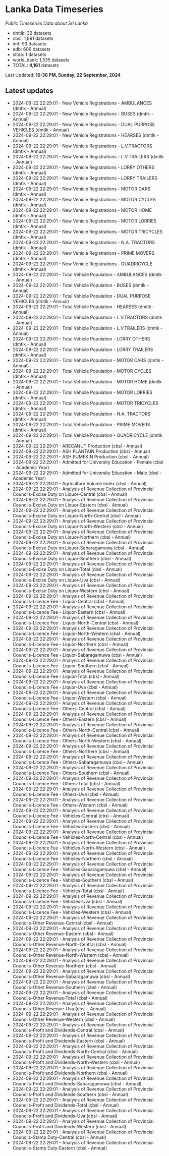 # Lanka Data Timeseries
*Public Timeseries Data about Sri Lanka*

* dmtlk: 32 datasets
* cbsl: 1,891 datasets
* imf: 93 datasets
* adb: 609 datasets
* sltda: 1 datasets
* world_bank: 1,535 datasets
* TOTAL: **4,161** datasets

Last Updated: **10:36 PM, Sunday, 22 September, 2024**

## Latest updates

* 2024-09-22 22:29:01 - New Vehicle Registrations - AMBULANCES (dmtlk - Annual)
* 2024-09-22 22:29:01 - New Vehicle Registrations - BUSES (dmtlk - Annual)
* 2024-09-22 22:29:01 - New Vehicle Registrations - DUAL PURPOSE VEHICLES (dmtlk - Annual)
* 2024-09-22 22:29:01 - New Vehicle Registrations - HEARSES (dmtlk - Annual)
* 2024-09-22 22:29:01 - New Vehicle Registrations - L.V.TRACTORS (dmtlk - Annual)
* 2024-09-22 22:29:01 - New Vehicle Registrations - L.V.TRAILERS (dmtlk - Annual)
* 2024-09-22 22:29:01 - New Vehicle Registrations - LORRY OTHERS (dmtlk - Annual)
* 2024-09-22 22:29:01 - New Vehicle Registrations - LORRY TRAILERS (dmtlk - Annual)
* 2024-09-22 22:29:01 - New Vehicle Registrations - MOTOR CARS (dmtlk - Annual)
* 2024-09-22 22:29:01 - New Vehicle Registrations - MOTOR CYCLES (dmtlk - Annual)
* 2024-09-22 22:29:01 - New Vehicle Registrations - MOTOR HOME (dmtlk - Annual)
* 2024-09-22 22:29:01 - New Vehicle Registrations - MOTOR LORRIES (dmtlk - Annual)
* 2024-09-22 22:29:01 - New Vehicle Registrations - MOTOR TRICYCLES (dmtlk - Annual)
* 2024-09-22 22:29:01 - New Vehicle Registrations - N.A. TRACTORS (dmtlk - Annual)
* 2024-09-22 22:29:01 - New Vehicle Registrations - PRIME MOVERS (dmtlk - Annual)
* 2024-09-22 22:29:01 - New Vehicle Registrations - QUADRICYCLE (dmtlk - Annual)
* 2024-09-22 22:29:01 - Total Vehicle Population - AMBULANCES (dmtlk - Annual)
* 2024-09-22 22:29:01 - Total Vehicle Population - BUSES (dmtlk - Annual)
* 2024-09-22 22:29:01 - Total Vehicle Population - DUAL PURPOSE VEHICLES (dmtlk - Annual)
* 2024-09-22 22:29:01 - Total Vehicle Population - HEARSES (dmtlk - Annual)
* 2024-09-22 22:29:01 - Total Vehicle Population - L.V.TRACTORS (dmtlk - Annual)
* 2024-09-22 22:29:01 - Total Vehicle Population - L.V.TRAILERS (dmtlk - Annual)
* 2024-09-22 22:29:01 - Total Vehicle Population - LORRY OTHERS (dmtlk - Annual)
* 2024-09-22 22:29:01 - Total Vehicle Population - LORRY TRAILERS (dmtlk - Annual)
* 2024-09-22 22:29:01 - Total Vehicle Population - MOTOR CARS (dmtlk - Annual)
* 2024-09-22 22:29:01 - Total Vehicle Population - MOTOR CYCLES (dmtlk - Annual)
* 2024-09-22 22:29:01 - Total Vehicle Population - MOTOR HOME (dmtlk - Annual)
* 2024-09-22 22:29:01 - Total Vehicle Population - MOTOR LORRIES (dmtlk - Annual)
* 2024-09-22 22:29:01 - Total Vehicle Population - MOTOR TRICYCLES (dmtlk - Annual)
* 2024-09-22 22:29:01 - Total Vehicle Population - N.A. TRACTORS (dmtlk - Annual)
* 2024-09-22 22:29:01 - Total Vehicle Population - PRIME MOVERS (dmtlk - Annual)
* 2024-09-22 22:29:01 - Total Vehicle Population - QUADRICYCLE (dmtlk - Annual)
* 2024-09-22 22:29:01 - ARECANUT Production (cbsl - Annual)
* 2024-09-22 22:29:01 - ASH PLANTAIN Production (cbsl - Annual)
* 2024-09-22 22:29:01 - ASH PUMPKIN Production (cbsl - Annual)
* 2024-09-22 22:29:01 - Admitted for University Education - Female (cbsl - Academic Year)
* 2024-09-22 22:29:01 - Admitted for University Education - Male (cbsl - Academic Year)
* 2024-09-22 22:29:01 - Agriculture Volume Index (cbsl - Annual)
* 2024-09-22 22:29:01 - Analysis of Revenue Collection of Provincial Councils-Excise Duty on Liquor-Central (cbsl - Annual)
* 2024-09-22 22:29:01 - Analysis of Revenue Collection of Provincial Councils-Excise Duty on Liquor-Eastern (cbsl - Annual)
* 2024-09-22 22:29:01 - Analysis of Revenue Collection of Provincial Councils-Excise Duty on Liquor-North-Central (cbsl - Annual)
* 2024-09-22 22:29:01 - Analysis of Revenue Collection of Provincial Councils-Excise Duty on Liquor-North-Western (cbsl - Annual)
* 2024-09-22 22:29:01 - Analysis of Revenue Collection of Provincial Councils-Excise Duty on Liquor-Northern (cbsl - Annual)
* 2024-09-22 22:29:01 - Analysis of Revenue Collection of Provincial Councils-Excise Duty on Liquor-Sabaragamuwa (cbsl - Annual)
* 2024-09-22 22:29:01 - Analysis of Revenue Collection of Provincial Councils-Excise Duty on Liquor-Southern (cbsl - Annual)
* 2024-09-22 22:29:01 - Analysis of Revenue Collection of Provincial Councils-Excise Duty on Liquor-Total (cbsl - Annual)
* 2024-09-22 22:29:01 - Analysis of Revenue Collection of Provincial Councils-Excise Duty on Liquor-Uva (cbsl - Annual)
* 2024-09-22 22:29:01 - Analysis of Revenue Collection of Provincial Councils-Excise Duty on Liquor-Western (cbsl - Annual)
* 2024-09-22 22:29:01 - Analysis of Revenue Collection of Provincial Councils-Licence Fee - Liquor-Central (cbsl - Annual)
* 2024-09-22 22:29:01 - Analysis of Revenue Collection of Provincial Councils-Licence Fee - Liquor-Eastern (cbsl - Annual)
* 2024-09-22 22:29:01 - Analysis of Revenue Collection of Provincial Councils-Licence Fee - Liquor-North-Central (cbsl - Annual)
* 2024-09-22 22:29:01 - Analysis of Revenue Collection of Provincial Councils-Licence Fee - Liquor-North-Western (cbsl - Annual)
* 2024-09-22 22:29:01 - Analysis of Revenue Collection of Provincial Councils-Licence Fee - Liquor-Northern (cbsl - Annual)
* 2024-09-22 22:29:01 - Analysis of Revenue Collection of Provincial Councils-Licence Fee - Liquor-Sabaragamuwa (cbsl - Annual)
* 2024-09-22 22:29:01 - Analysis of Revenue Collection of Provincial Councils-Licence Fee - Liquor-Southern (cbsl - Annual)
* 2024-09-22 22:29:01 - Analysis of Revenue Collection of Provincial Councils-Licence Fee - Liquor-Total (cbsl - Annual)
* 2024-09-22 22:29:01 - Analysis of Revenue Collection of Provincial Councils-Licence Fee - Liquor-Uva (cbsl - Annual)
* 2024-09-22 22:29:01 - Analysis of Revenue Collection of Provincial Councils-Licence Fee - Liquor-Western (cbsl - Annual)
* 2024-09-22 22:29:01 - Analysis of Revenue Collection of Provincial Councils-Licence Fee - Others-Central (cbsl - Annual)
* 2024-09-22 22:29:01 - Analysis of Revenue Collection of Provincial Councils-Licence Fee - Others-Eastern (cbsl - Annual)
* 2024-09-22 22:29:01 - Analysis of Revenue Collection of Provincial Councils-Licence Fee - Others-North-Central (cbsl - Annual)
* 2024-09-22 22:29:01 - Analysis of Revenue Collection of Provincial Councils-Licence Fee - Others-North-Western (cbsl - Annual)
* 2024-09-22 22:29:01 - Analysis of Revenue Collection of Provincial Councils-Licence Fee - Others-Northern (cbsl - Annual)
* 2024-09-22 22:29:01 - Analysis of Revenue Collection of Provincial Councils-Licence Fee - Others-Sabaragamuwa (cbsl - Annual)
* 2024-09-22 22:29:01 - Analysis of Revenue Collection of Provincial Councils-Licence Fee - Others-Southern (cbsl - Annual)
* 2024-09-22 22:29:01 - Analysis of Revenue Collection of Provincial Councils-Licence Fee - Others-Total (cbsl - Annual)
* 2024-09-22 22:29:01 - Analysis of Revenue Collection of Provincial Councils-Licence Fee - Others-Uva (cbsl - Annual)
* 2024-09-22 22:29:01 - Analysis of Revenue Collection of Provincial Councils-Licence Fee - Others-Western (cbsl - Annual)
* 2024-09-22 22:29:01 - Analysis of Revenue Collection of Provincial Councils-Licence Fee - Vehicles-Central (cbsl - Annual)
* 2024-09-22 22:29:01 - Analysis of Revenue Collection of Provincial Councils-Licence Fee - Vehicles-Eastern (cbsl - Annual)
* 2024-09-22 22:29:01 - Analysis of Revenue Collection of Provincial Councils-Licence Fee - Vehicles-North-Central (cbsl - Annual)
* 2024-09-22 22:29:01 - Analysis of Revenue Collection of Provincial Councils-Licence Fee - Vehicles-North-Western (cbsl - Annual)
* 2024-09-22 22:29:01 - Analysis of Revenue Collection of Provincial Councils-Licence Fee - Vehicles-Northern (cbsl - Annual)
* 2024-09-22 22:29:01 - Analysis of Revenue Collection of Provincial Councils-Licence Fee - Vehicles-Sabaragamuwa (cbsl - Annual)
* 2024-09-22 22:29:01 - Analysis of Revenue Collection of Provincial Councils-Licence Fee - Vehicles-Southern (cbsl - Annual)
* 2024-09-22 22:29:01 - Analysis of Revenue Collection of Provincial Councils-Licence Fee - Vehicles-Total (cbsl - Annual)
* 2024-09-22 22:29:01 - Analysis of Revenue Collection of Provincial Councils-Licence Fee - Vehicles-Uva (cbsl - Annual)
* 2024-09-22 22:29:01 - Analysis of Revenue Collection of Provincial Councils-Licence Fee - Vehicles-Western (cbsl - Annual)
* 2024-09-22 22:29:01 - Analysis of Revenue Collection of Provincial Councils-Other Revenue-Central (cbsl - Annual)
* 2024-09-22 22:29:01 - Analysis of Revenue Collection of Provincial Councils-Other Revenue-Eastern (cbsl - Annual)
* 2024-09-22 22:29:01 - Analysis of Revenue Collection of Provincial Councils-Other Revenue-North-Central (cbsl - Annual)
* 2024-09-22 22:29:01 - Analysis of Revenue Collection of Provincial Councils-Other Revenue-North-Western (cbsl - Annual)
* 2024-09-22 22:29:01 - Analysis of Revenue Collection of Provincial Councils-Other Revenue-Northern (cbsl - Annual)
* 2024-09-22 22:29:01 - Analysis of Revenue Collection of Provincial Councils-Other Revenue-Sabaragamuwa (cbsl - Annual)
* 2024-09-22 22:29:01 - Analysis of Revenue Collection of Provincial Councils-Other Revenue-Southern (cbsl - Annual)
* 2024-09-22 22:29:01 - Analysis of Revenue Collection of Provincial Councils-Other Revenue-Total (cbsl - Annual)
* 2024-09-22 22:29:01 - Analysis of Revenue Collection of Provincial Councils-Other Revenue-Uva (cbsl - Annual)
* 2024-09-22 22:29:01 - Analysis of Revenue Collection of Provincial Councils-Other Revenue-Western (cbsl - Annual)
* 2024-09-22 22:29:01 - Analysis of Revenue Collection of Provincial Councils-Profit and Dividends-Central (cbsl - Annual)
* 2024-09-22 22:29:01 - Analysis of Revenue Collection of Provincial Councils-Profit and Dividends-Eastern (cbsl - Annual)
* 2024-09-22 22:29:01 - Analysis of Revenue Collection of Provincial Councils-Profit and Dividends-North-Central (cbsl - Annual)
* 2024-09-22 22:29:01 - Analysis of Revenue Collection of Provincial Councils-Profit and Dividends-North-Western (cbsl - Annual)
* 2024-09-22 22:29:01 - Analysis of Revenue Collection of Provincial Councils-Profit and Dividends-Northern (cbsl - Annual)
* 2024-09-22 22:29:01 - Analysis of Revenue Collection of Provincial Councils-Profit and Dividends-Sabaragamuwa (cbsl - Annual)
* 2024-09-22 22:29:01 - Analysis of Revenue Collection of Provincial Councils-Profit and Dividends-Southern (cbsl - Annual)
* 2024-09-22 22:29:01 - Analysis of Revenue Collection of Provincial Councils-Profit and Dividends-Total (cbsl - Annual)
* 2024-09-22 22:29:01 - Analysis of Revenue Collection of Provincial Councils-Profit and Dividends-Uva (cbsl - Annual)
* 2024-09-22 22:29:01 - Analysis of Revenue Collection of Provincial Councils-Profit and Dividends-Western (cbsl - Annual)
* 2024-09-22 22:29:01 - Analysis of Revenue Collection of Provincial Councils-Stamp Duty-Central (cbsl - Annual)
* 2024-09-22 22:29:01 - Analysis of Revenue Collection of Provincial Councils-Stamp Duty-Eastern (cbsl - Annual)